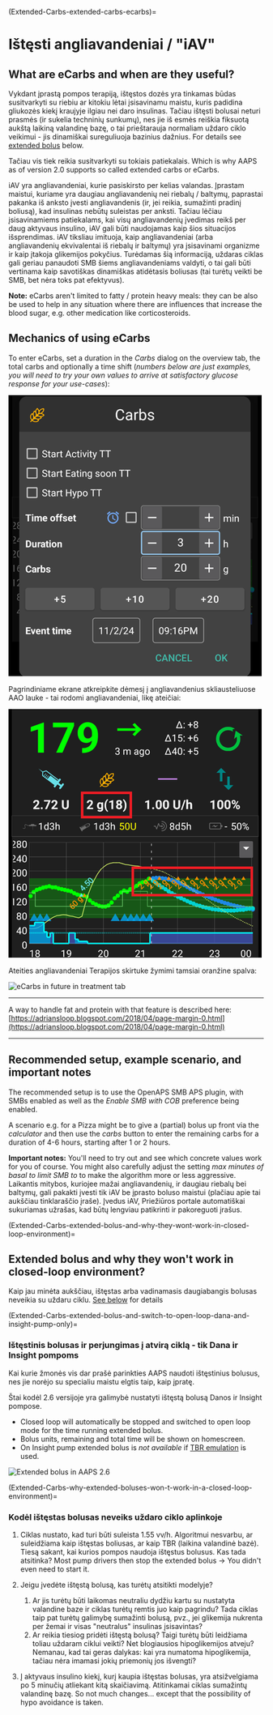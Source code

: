(Extended-Carbs-extended-carbs-ecarbs)=
# Ištęsti angliavandeniai / "iAV"

## What are eCarbs and when are they useful?

Vykdant įprastą pompos terapiją, ištęstos dozės yra tinkamas būdas susitvarkyti su riebiu ar kitokiu lėtai įsisavinamu maistu, kuris padidina gliukozės kiekį kraujyje ilgiau nei daro insulinas. Tačiau ištęsti bolusai neturi prasmės (ir sukelia techninių sunkumų), nes jie iš esmės reiškia fiksuotą aukštą laikiną valandinę bazę, o tai prieštarauja normaliam uždaro ciklo veikimui - jis dinamiškai sureguliuoja bazinius dažnius. For details see [extended bolus](#extended-bolus-and-why-they-wont-work-in-closed-loop-environment) below.

Tačiau vis tiek reikia susitvarkyti su tokiais patiekalais. Which is why AAPS as of version 2.0 supports so called extended carbs or eCarbs.

iAV yra angliavandeniai, kurie pasiskirsto per kelias valandas. Įprastam maistui, kuriame yra daugiau angliavandenių nei riebalų / baltymų, paprastai pakanka iš anksto įvesti angliavandenis (ir, jei reikia, sumažinti pradinį boliusą), kad insulinas nebūtų suleistas per anksti.  Tačiau lėčiau įsisavinamiems patiekalams, kai visų angliavandenių įvedimas reikš per daug aktyvaus insulino, iAV gali būti naudojamas kaip šios situacijos išsprendimas. iAV tiksliau imituoja, kaip angliavandeniai (arba angliavandenių ekvivalentai iš riebalų ir baltymų) yra įsisavinami organizme ir kaip įtakoja glikemijos pokyčius. Turėdamas šią informaciją, uždaras ciklas gali geriau panaudoti SMB šiems angliavandeniams valdyti, o tai gali būti vertinama kaip savotiškas dinamiškas atidėtasis boliusas (tai turėtų veikti be SMB, bet nėra toks pat efektyvus).

**Note:** eCarbs aren't limited to fatty / protein heavy meals: they can be also be used to help in any situation where there are influences that increase the blood sugar, e.g. other medication like corticosteroids.

## Mechanics of using eCarbs

To enter eCarbs, set a duration in the *Carbs* dialog on the overview tab, the total carbs and optionally a time shift (*numbers below are just examples, you will need to try your own values to arrive at satisfactory glucose response for your use-cases*):

![Enter carbs](../images/eCarbs_Dialog.png)

Pagrindiniame ekrane atkreipkite dėmesį į angliavandenius skliausteliuose AAO lauke - tai rodomi angliavandeniai, likę ateičiai:

![eCarbs in graph](../images/eCarbs_Graph.png)

Ateities angliavandeniai Terapijos skirtuke žymimi tamsiai oranžine spalva:

![eCarbs in future in treatment tab](../images/eCarbs_Treatment.png)

______________________________________________________________________

A way to handle fat and protein with that feature is described here: [https://adriansloop.blogspot.com/2018/04/page-margin-0.html](https://adriansloop.blogspot.com/2018/04/page-margin-0.html)

______________________________________________________________________

## Recommended setup, example scenario, and important notes

The recommended setup is to use the OpenAPS SMB APS plugin, with SMBs enabled as well as the *Enable SMB with COB* preference being enabled.

A scenario e.g. for a Pizza might be to give a (partial) bolus up front via the *calculator* and then use the *carbs* button to enter the remaining carbs for a duration of 4-6 hours, starting after 1 or 2 hours.

**Important notes:** You'll need to try out and see which concrete values work for you of course. You might also carefully adjust the setting *max minutes of basal to limit SMB to* to make the algorithm more or less aggressive. Laikantis mitybos, kuriojee mažai angliavandenių, ir daugiau riebalų bei baltymų, gali pakakti įvesti tik iAV be įprasto boluso maistui (plačiau apie tai aukščiau tinklaraščio įraše). Įvedus iAV, Priežiūros portale automatiškai sukuriamas užrašas, kad būtų lengviau patikrinti ir pakoreguoti įrašus.

(Extended-Carbs-extended-bolus-and-why-they-wont-work-in-closed-loop-environment)=
## Extended bolus and why they won't work in closed-loop environment?

Kaip jau minėta aukščiau, ištęstas arba vadinamasis daugiabangis bolusas neveikia su uždaru ciklu. [See below](#why-extended-boluses-wont-work-in-a-closed-loop-environment) for details

(Extended-Carbs-extended-bolus-and-switch-to-open-loop-dana-and-insight-pump-only)=
### Ištęstinis bolusas ir perjungimas į atvirą ciklą - tik Dana ir Insight pompoms

Kai kurie žmonės vis dar prašė parinkties AAPS naudoti ištęstinius bolusus, nes jie norėjo su specialiu maistu elgtis taip, kaip įpratę.

Štai kodėl 2.6 versijoje yra galimybė nustatyti ištęstą bolusą Danos ir Insight pompose.

- Closed loop will automatically be stopped and switched to open loop mode for the time running extended bolus.
- Bolus units, remaining and total time will be shown on homescreen.
- On Insight pump extended bolus is *not available* if [TBR emulation](#Accu-Chek-Insight-Pump-settings-in-aaps) is used.

![Extended bolus in AAPS 2.6](../images/ExtendedBolus2_6.png)

(Extended-Carbs-why-extended-boluses-won-t-work-in-a-closed-loop-environment)=
### Kodėl ištęstas bolusas neveiks uždaro ciklo aplinkoje

1. Ciklas nustato, kad turi būti suleista 1.55 vv/h. Algoritmui nesvarbu, ar suleidžiama kaip ištęstas boliusas, ar kaip TBR (laikina valandinė bazė). Tiesą sakant, kai kurios pompos naudoja ištęstus bolusus. Kas tada atsitinka? Most pump drivers then stop the extended bolus -> You didn't even need to start it.

2. Jeigu įvedėte ištęstą bolusą, kas turėtų atsitikti modelyje?

   1. Ar jis turėtų būti laikomas neutraliu dydžiu kartu su nustatyta valandine baze ir ciklas turėtų remtis juo kaip pagrindu? Tada ciklas taip pat turėtų galimybę sumažinti bolusą, pvz., jei glikemija nukrenta per žemai ir visas "neutralus" insulinas įsisavintas?
   2. Ar reikia tiesiog pridėti ištęstą bolusą? Taigi turėtų būti leidžiama toliau uždaram ciklui veikti? Net blogiausios hipoglikemijos atveju? Nemanau, kad tai geras dalykas: kai yra numatoma hipoglikemija, tačiau nėra imamasi jokių priemonių jos išvengti?

3. Į aktyvaus insulino kiekį, kurį kaupia ištęstas bolusas, yra atsižvelgiama po 5 minučių atliekant kitą skaičiavimą. Atitinkamai ciklas sumažintų valandinę bazę. So not much changes... except that the possibility of hypo avoidance is taken.
